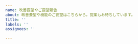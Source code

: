 ```yaml
---
name: 改善要望やご要望報告
about: 改善要望や機能のご要望はこちらから。提案もお待ちしています。
title: ''
labels: ''
assignees: ''

---
```



